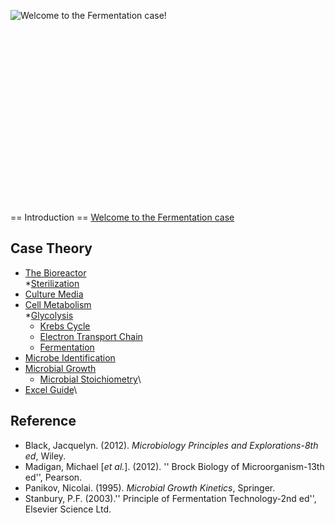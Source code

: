![Welcome to the Fermentation case!]( Wiki_Fermentation.jpg "fig:Welcome to the Fermentation case!")\
\
\
\
\
\
\
\
\
\
\
\
\
\
\
\
\
\
\
== Introduction == [Welcome to the Fermentation
case](/wiki/Welcome_to_the_Fermentation_case "wikilink")

Case Theory
-----------

-   [The Bioreactor](/wiki/The_Bioreactor "wikilink")\
    \*[Sterilization](/wiki/Sterilization "wikilink")
-   [Culture Media](/wiki/Culture_Media "wikilink")
-   [Cell Metabolism](/wiki/Cell_Metabolism "wikilink")\
    \*[Glycolysis](/wiki/Glycolysis "wikilink")
    -   [Krebs Cycle](/wiki/Krebs_Cycle "wikilink")
    -   [Electron Transport Chain](/wiki/Electron_Transport_Chain "wikilink")
    -   [Fermentation](/wiki/Fermentation "wikilink")
-   [Microbe Identification](/wiki/Microbe_Identification "wikilink")
-   [Microbial Growth](/wiki/Microbial_Growth "wikilink")
    -   [Microbial Stoichiometry](/wiki/Microbial_Stoichiometry "wikilink")\
-   [Excel Guide](/wiki/Fermentation_excel "wikilink")\

Reference
---------

-   Black, Jacquelyn. (2012). *Microbiology Principles and
    Explorations-8th ed*, Wiley.
-   Madigan, Michael [*et al.*]. (2012). '' Brock Biology of
    Microorganism-13th ed'', Pearson.
-   Panikov, Nicolai. (1995). *Microbial Growth Kinetics*, Springer.
-   Stanbury, P.F. (2003).'' Principle of Fermentation Technology-2nd
    ed'', Elsevier Science Ltd.

